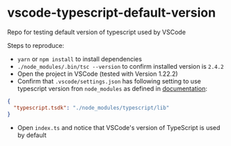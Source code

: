 # vscode-typescript-default-version
Repo for testing default version of typescript used by VSCode

Steps to reproduce:
* `yarn` or `npm install` to install dependencies
* `./node_modules/.bin/tsc --version` to confirm installed version is `2.4.2`
* Open the project in VSCode (tested with Version 1.22.2)
* Confirm that `.vscode/settings.json` has following setting to use typescript version fron `node_modules` as defined in [documentation](https://code.visualstudio.com/docs/languages/typescript#_using-newer-typescript-versions):
```json
{
  "typescript.tsdk": "./node_modules/typescript/lib"
}
```
* Open `index.ts` and notice that VSCode's version of TypeScript is used by default
